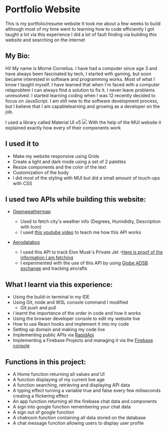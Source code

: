 <h1>Portfolio Website </h1>

   This is my portfolio/resume website
   It took me about a few weeks to build although most of my time went to learning how to code efficiently
   I got taught a lot via this experience
   I did a lot of fault finding via building this website and searching on the internet

## My Bio:
Hi! My name is Morné Cornelius. I have had a
computer since age 3 and have always been fascinated by tech, I
started with gaming, but soon became interested in software
and programming works. Most of what I know I taught myself. I
have learned that when I'm faced with a computer relaproblem
I can always find a solution to fix it. I never leave problems
unresolved. I started learning coding when I was 12 recently
decided to focus on JavaScript. I am still new to the software
development process, but I believe that I am capablelearning
and growing as a developer on the job.

I used a library called Material UI v5 <img src="https://img.shields.io/badge/Material%20UI-007FFF?style=for-the-badge&logo=mui&logoColor=white"/>
With the help of the MUI website it explained exactly how every of their components work

## I used it to

   - Make my website responsive using Grids
   - Create a light and dark mode using a set of 2 palettes
   - Resize components and the color of the text
   - Customization of the body
   - I did most of the styling with MUI but did a small amount of touch-ups with CSS

## I used two APIs while building this website:

 - [Openweathermap](https://openweathermap.org/api)
    - Used to fetch city's weather info (Degrees, Humididty, Description with Icon)
    - I used [this youtube video](https://www.youtube.com/watch?v=WZNG8UomjSI) to teach me how this API works

 - [Aerodatabox](https://rapidapi.com/aedbx-aedbx/api/aerodatabox/)
    - I used this API to track Elon Musk's Private Jet 
      -[Here is proof of the information I am fetching](https://globe.adsbexchange.com/?icao=a835af)
    - I experimented with the use of this API by using [Globe ADSB exchange](globe.adsbexchange.com) and tracking aircrafts

## What I learnt via this experience:

- Using the build-in terminal in my IDE
- Using Git, node and WSL console command I modified
   - Git push and pull
- I learnt the importance of the order in code and how it works
- Using the browser developer console to edit my website live 
- How to use React hooks and implement it into my code
- Setting up domain and making my code live
- Implementing public APIs via [RapidApi](https://rapidapi.com/hub)
- Implementing a Firebase Projects and managing it via the [Firebase console](https://firebase.google.com/?gclid=Cj0KCQjwuaiXBhCCARIsAKZLt3k49fHYwk9FB_AGm033bEqzQTrxlTeEUSHd__Kd-uO7JCJ5WBWPK4MaAneIEALw_wcB&gclsrc=aw.ds)

## Functions in this project: 
- A Home function returning all values and UI
- A function displaying of my current live age
- A function searching, retrieving and displaying API data
- A typing effect turning a variable true and false every few miliseconds creating a flickering effect
- An app function returning all the firebase chat data and components
- A sign into google function remembering your chat data
- A sign out of google function
- A chatroom function containing all data stored on the database
- A chat message function allowing users to display user profile 
